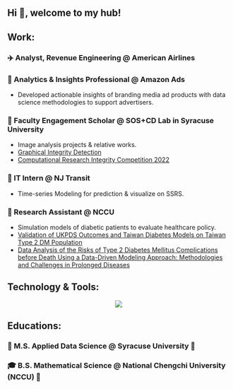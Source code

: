 ## Hi :wave:, welcome to my hub!


## Work:
### ✈️ Analyst, Revenue Engineering @ American Airlines
### 🛒 Analytics & Insights Professional @ Amazon Ads
-   Developed actionable insights of branding media ad products with data science methodologies to support advertisers.
### :tangerine: Faculty Engagement Scholar @ SOS+CD Lab in Syracuse University
-   Image analysis projects & relative works.
-   [Graphical Integrity Detection](https://github.com/sciosci/graph_check)
-   [Computational Research Integrity Competition 2022](https://sites.google.com/g.syr.edu/cri-comp-2022)
### :steam_locomotive: IT Intern @ NJ Transit
-   Time-series Modeling for prediction & visualize on SSRS.
### :eagle: Research Assistant @ NCCU
-   Simulation models of diabetic patients to evaluate healthcare policy.
-   [Validation of UKPDS Outcomes and Taiwan Diabetes Models on Taiwan Type 2 DM Population](https://www.ispor.org/heor-resources/presentations-database/presentation/intl2020-3182/100932)
-   [Data Analysis of the Risks of Type 2 Diabetes Mellitus Complications before Death Using a Data-Driven Modeling Approach: Methodologies and Challenges in Prolonged Diseases](https://www.mdpi.com/2078-2489/12/8/326)

## Technology & Tools:
<p align="center">
  <a href="https://skillicons.dev">
    <img src="https://skillicons.dev/icons?i=py,r,sql,azure,aws,git,github,docker,mongodb" />
  </a>
</p>

## Educations:
### :book: M.S. Applied Data Science @ Syracuse University :tangerine:
### :mortar_board: B.S. Mathematical Science @ National Chengchi University (NCCU) :eagle:
